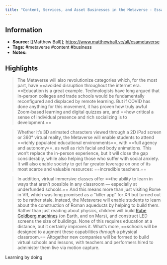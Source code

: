 ```yaml
---
title: "Content, Services, and Asset Businesses in the Metaverse - Essay"
---
```

## Information
- **Source:** [[Matthew Ball]]; https://www.matthewball.vc/all/csametaverse
- **Tags:** #metaverse #content #business 
- **Notes:** 

## Highlights

> The Metaverse will also revolutionize categories which, for the most part, have ==avoided disruption throughout the internet era. ==Education is a great example. Technologists have long argued that in-person colleges and trade schools would be fundamentally reconfigured and displaced by remote learning. But if COVID has done anything for this movement, it has proven how truly awful Zoom-based learning and digital quizzes are, and ==how critical a sense of individual presence and rich socializing is to development.==

> Whether it’s 3D animated characters viewed through a 2D iPad screen or 360° virtual reality, the Metaverse will enable students to attend ==richly populated educational environments==, with ==full agency and autonomy==, as well as rich facial and body animations. This won’t replace the in-person experience, but it will close the gap considerably, while also helping those who suffer with social anxiety. It will also enable society to get far greater leverage on one of its most scarce and valuable resources: ==incredible teachers.==

> In addition, virtual immersive classes offer ==the ability to learn in ways that aren’t possible in any classroom — especially at underfunded schools.== And this means more than just visiting Rome in VR, which was long promised as a “killer app” for XR but turned out to be rather stale. Instead, the Metaverse will enable students to learn about the construction of Roman aqueducts by helping to build them. Rather than just reading about physics, children will build [Rube Goldberg machines](https://www.unrealengine.com/en-US/lesson-plans/create-a-rube-goldberg-machine-in-fortnite-creative) (on Earth, and on Mars), and construct LED screens the size of buildings. None of this requires education at a distance, but it certainly improves it. What’s more, ==schools will be designed to augment these capabilities _through_ a physical classroom.== Altogether new companies will be formed to build virtual schools and lessons, with teachers and performers hired to administer them live via motion capture.

Learning by doing